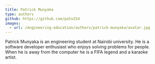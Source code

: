 ```yaml
---
title: Patrick Munyaka
type: authors
github: https://github.com/pato254
images:
  - url: /engineering-education/authors/patrick-munyaka/avatar.jpg
---
```


Patrick Munyaka is an engineering student at Nairobi university. He is a software developer enthusiast who enjoys solving problems for people. When he is away from the computer he is a FIFA legend and a karaoke artist.
